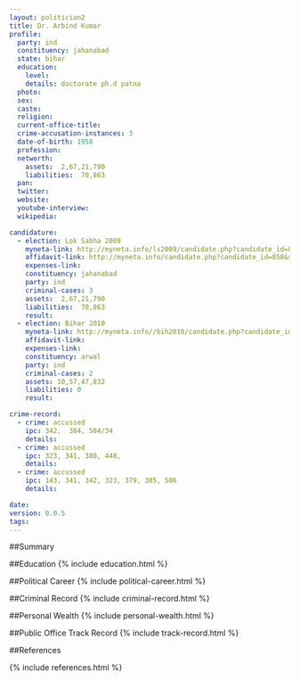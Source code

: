 ```yaml
---
layout: politician2
title: Dr. Arbind Kumar
profile: 
  party: ind
  constituency: jahanabad
  state: bihar
  education: 
    level: 
    details: doctorate ph.d patna
  photo: 
  sex: 
  caste: 
  religion: 
  current-office-title: 
  crime-accusation-instances: 3
  date-of-birth: 1958
  profession: 
  networth: 
    assets:  2,67,21,790
    liabilities:  70,863
  pan: 
  twitter: 
  website: 
  youtube-interview: 
  wikipedia: 

candidature: 
  - election: Lok Sabha 2009
    myneta-link: http://myneta.info/ls2009/candidate.php?candidate_id=858
    affidavit-link: http://myneta.info/candidate.php?candidate_id=858&scan=original
    expenses-link: 
    constituency: jahanabad 
    party: ind
    criminal-cases: 3
    assets:  2,67,21,790
    liabilities:  70,863
    result:  
  - election: Bihar 2010
    myneta-link: http://myneta.info//bih2010/candidate.php?candidate_id=2269
    affidavit-link: 
    expenses-link: 
    constituency: arwal 
    party: ind
    criminal-cases: 2
    assets: 10,57,47,832
    liabilities: 0
    result:  

crime-record: 
  - crime: accussed
    ipc: 342,  384, 504/34
    details:    
  - crime: accussed
    ipc: 323, 341, 380, 448,
    details:    
  - crime: accussed
    ipc: 143, 341, 342, 323, 379, 385, 506
    details:    

date: 
version: 0.0.5
tags: 
---
```

##Summary


##Education
{% include education.html %}


##Political Career
{% include political-career.html %}


##Criminal Record
{% include criminal-record.html %}


##Personal Wealth
{% include personal-wealth.html %}


##Public Office Track Record
{% include track-record.html %}


##References


{% include references.html %}